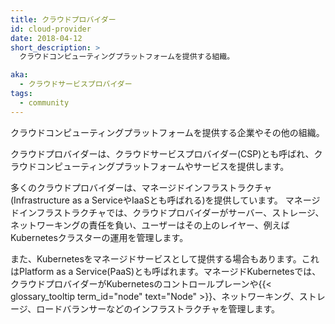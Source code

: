```yaml
---
title: クラウドプロバイダー
id: cloud-provider
date: 2018-04-12
short_description: >
  クラウドコンピューティングプラットフォームを提供する組織。

aka:
  - クラウドサービスプロバイダー
tags:
  - community
---
```


クラウドコンピューティングプラットフォームを提供する企業やその他の組織。

<!--more-->

クラウドプロバイダーは、クラウドサービスプロバイダー(CSP)とも呼ばれ、クラウドコンピューティングプラットフォームやサービスを提供します。

多くのクラウドプロバイダーは、マネージドインフラストラクチャ(Infrastructure as a ServiceやIaaSとも呼ばれる)を提供しています。
マネージドインフラストラクチャでは、クラウドプロバイダーがサーバー、ストレージ、ネットワーキングの責任を負い、ユーザーはその上のレイヤー、例えばKubernetesクラスターの運用を管理します。

また、Kubernetesをマネージドサービスとして提供する場合もあります。これはPlatform as a Service(PaaS)とも呼ばれます。マネージドKubernetesでは、クラウドプロバイダーがKubernetesのコントロールプレーンや{{< glossary_tooltip term_id="node" text="Node" >}}、ネットワーキング、ストレージ、ロードバランサーなどのインフラストラクチャを管理します。
